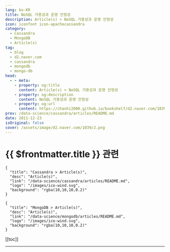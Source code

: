 ```yaml
---
lang: ko-KR
title: NoSQL 가용성과 운영 안정성
description: Article(s) > NoSQL 가용성과 운영 안정성
icon: iconfont icon-apachecassandra
category: 
  - Cassandra
  - MongoDB 
  - Article(s)
tag: 
  - blog
  - d2.naver.com
  - cassandra
  - mongodb
  - mongo-db
head:  
  - - meta:
    - property: og:title
      content: Article(s) > NoSQL 가용성과 운영 안정성
    - property: og:description
      content: NoSQL 가용성과 운영 안정성
    - property: og:url
      content: https://chanhi2000.github.io/bookshelf/d2.naver.com/1039.html
prev: /data-science/cassandra/articles/README.md
date: 2011-12-23
isOriginal: false
cover: /assets/image/d2.naver.com/1039/2.png
---
```


# {{ $frontmatter.title }} 관련

```component VPCard
{
  "title": "Cassandra > Article(s)",
  "desc": "Article(s)",
  "link": "/data-science/cassandra/articles/README.md",
  "logo": "/images/ico-wind.svg",
  "background": "rgba(10,10,10,0.2)"
}
```

```component VPCard
{
  "title": "MongoDB > Article(s)",
  "desc": "Article(s)",
  "link": "/data-science/mongodb/articles/README.md",
  "logo": "/images/ico-wind.svg",
  "background": "rgba(10,10,10,0.2)"
}
```

[[toc]]

---

<SiteInfo
  name="NoSQL 가용성과 운영 안정성 | NAVER D2"
  desc="NoSQL 가용성과 운영 안정성"
  url="https://d2.naver.com/helloworld/1039"
  logo="/assets/image/d2.naver.com/favicon.ico"
  preview="/assets/image/d2.naver.com/1039/2.png"/>

<!-- TODO: 작성 -->
